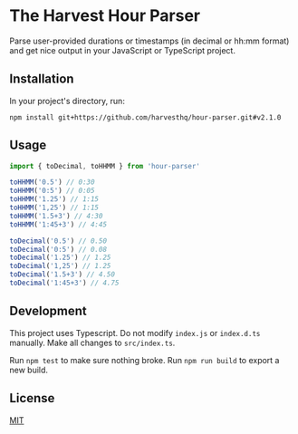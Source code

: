 # The Harvest Hour Parser

Parse user-provided durations or timestamps (in decimal or hh:mm format) and get nice output in your JavaScript or TypeScript project.

## Installation

In your project's directory, run:

```
npm install git+https://github.com/harvesthq/hour-parser.git#v2.1.0
```

## Usage

```javascript
import { toDecimal, toHHMM } from 'hour-parser'

toHHMM('0.5') // 0:30
toHHMM('0:5') // 0:05
toHHMM('1.25') // 1:15
toHHMM('1,25') // 1:15
toHHMM('1.5+3') // 4:30
toHHMM('1:45+3') // 4:45

toDecimal('0.5') // 0.50
toDecimal('0:5') // 0.08
toDecimal('1.25') // 1.25
toDecimal('1,25') // 1.25
toDecimal('1.5+3') // 4.50
toDecimal('1:45+3') // 4.75
```

## Development

This project uses Typescript. Do not modify `index.js` or `index.d.ts` manually. Make all changes to `src/index.ts`.

Run `npm test` to make sure nothing broke. Run `npm run build` to export a new build.

## License

[MIT](https://choosealicense.com/licenses/mit/)
